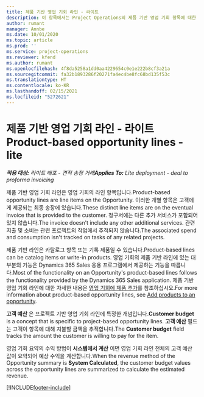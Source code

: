 ```yaml
---
title: 제품 기반 영업 기회 라인 - 라이트
description: 이 항목에서는 Project Operations의 제품 기반 영업 기회 항목에 대한 정보를 제공합니다.
author: rumant
manager: Annbe
ms.date: 10/01/2020
ms.topic: article
ms.prod: ''
ms.service: project-operations
ms.reviewer: kfend
ms.author: rumant
ms.openlocfilehash: 4f8da5258a1dd0aa4229654c0e1e222b8cf3a21a
ms.sourcegitcommit: fa32b1893286f20271fa4ec4be8fc68bd135f53c
ms.translationtype: HT
ms.contentlocale: ko-KR
ms.lasthandoff: 02/15/2021
ms.locfileid: "5272621"
---
```

# <a name="product-based-opportunity-lines---lite"></a><span data-ttu-id="50393-103">제품 기반 영업 기회 라인 - 라이트</span><span class="sxs-lookup"><span data-stu-id="50393-103">Product-based opportunity lines - lite</span></span>

<span data-ttu-id="50393-104">_**적용 대상:** 라이트 배포 - 견적 송장 거래_</span><span class="sxs-lookup"><span data-stu-id="50393-104">_**Applies To:** Lite deployment - deal to proforma invoicing_</span></span>

<span data-ttu-id="50393-105">제품 기반 영업 기회 라인은 영업 기회의 라인 항목입니다.</span><span class="sxs-lookup"><span data-stu-id="50393-105">Product-based opportunity lines are line items on the Opportunity.</span></span> <span data-ttu-id="50393-106">이러한 개별 항목은 고객에게 제공되는 최종 송장에 있습니다.</span><span class="sxs-lookup"><span data-stu-id="50393-106">These distinct line items are on the eventual invoice that is provided to the customer.</span></span> <span data-ttu-id="50393-107">청구서에는 다른 추가 서비스가 포함되어 있지 않습니다.</span><span class="sxs-lookup"><span data-stu-id="50393-107">The invoice doesn't include any other additional services.</span></span> <span data-ttu-id="50393-108">관련 지출 및 소비는 관련 프로젝트의 작업에서 추적되지 않습니다.</span><span class="sxs-lookup"><span data-stu-id="50393-108">The associated spend and consumption isn't tracked on tasks of any related projects.</span></span>

<span data-ttu-id="50393-109">제품 기반 라인은 카탈로그 항목 또는 기록 제품일 수 있습니다.</span><span class="sxs-lookup"><span data-stu-id="50393-109">Product-based lines can be catalog items or write-in products.</span></span> <span data-ttu-id="50393-110">영업 기회의 제품 기반 라인에 있는 대부분의 기능은 Dynamics 365 Sales 응용 프로그램에서 제공하는 기능을 따릅니다.</span><span class="sxs-lookup"><span data-stu-id="50393-110">Most of the functionality on an Opportunity's product-based lines follows the functionality provided by the Dynamics 365 Sales application.</span></span> <span data-ttu-id="50393-111">제품 기반 영업 기회 라인에 대한 자세한 내용은 [영업 기회에 제품 추가](https://docs.microsoft.com/dynamics365/sales-enterprise/add-products-opportunity)를 참조하십시오.</span><span class="sxs-lookup"><span data-stu-id="50393-111">For more information about product-based opportunity lines, see [Add products to an opportunity](https://docs.microsoft.com/dynamics365/sales-enterprise/add-products-opportunity).</span></span>

<span data-ttu-id="50393-112">**고객 예산** 은 프로젝트 기반 영업 기회 라인에 특정한 개념입니다.</span><span class="sxs-lookup"><span data-stu-id="50393-112">**Customer budget** is a concept that is specific to project-based opportunity lines.</span></span> <span data-ttu-id="50393-113">**고객 예산** 필드는 고객이 항목에 대해 지불할 금액을 추적합니다.</span><span class="sxs-lookup"><span data-stu-id="50393-113">The **Customer budget** field tracks the amount the customer is willing to pay for the item.</span></span>

<span data-ttu-id="50393-114">영업 기회 요약의 수익 방법이 **시스템에서 계산** 이면 영업 기회 라인 전체의 고객 예산 값이 요약되어 예상 수익을 계산합니다.</span><span class="sxs-lookup"><span data-stu-id="50393-114">When the revenue method of the Opportunity summary is **System Calculated**, the customer budget values across the opportunity lines are summarized to calculate the estimated revenue.</span></span> 



[!INCLUDE[footer-include](../../includes/footer-banner.md)]